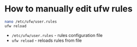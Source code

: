 # How to manually edit ufw rules

```bash
nano /etc/ufw/user.rules
ufw reload
```

- `/etc/ufw/user.rules` - rules configuration file
- `ufw reload` - reloads rules from file

